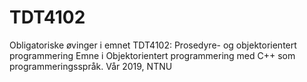 # TDT4102
Obligatoriske øvinger i emnet TDT4102: Prosedyre- og objektorientert programmering
Emne i Objektorientert programmering med C++ som programmeringsspråk. 
Vår 2019, NTNU
